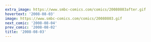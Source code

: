 ```yaml
---
extra_image: https://www.smbc-comics.com/comics/20080803after.gif
hovertext: '2008-08-03'
image: https://www.smbc-comics.com/comics/20080803.gif
next_comic: '2008-08-04'
prev_comic: '2008-08-02'
title: '2008-08-03'
---
```


